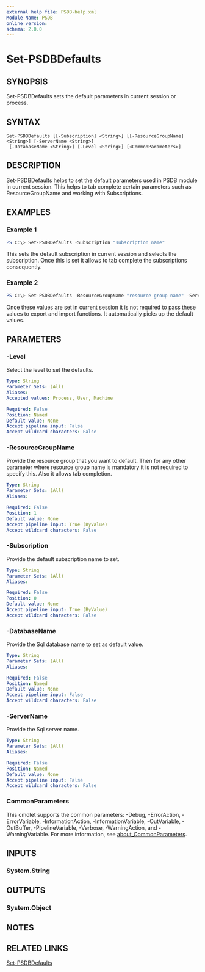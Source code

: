 ```yaml
---
external help file: PSDB-help.xml
Module Name: PSDB
online version:
schema: 2.0.0
---
```


# Set-PSDBDefaults

## SYNOPSIS

Set-PSDBDefaults sets the default parameters in current session or process.

## SYNTAX

```
Set-PSDBDefaults [[-Subscription] <String>] [[-ResourceGroupName] <String>] [-ServerName <String>]
 [-DatabaseName <String>] [-Level <String>] [<CommonParameters>]
```

## DESCRIPTION

Set-PSDBDefaults helps to set the default parameters used in PSDB module in current session. This helps to tab complete certain parameters
such as ResourceGroupName and working with Subscriptions.

## EXAMPLES

### Example 1

```powershell
PS C:\> Set-PSDBDefaults -Subscription "subscription name"
```

This sets the default subscription in current session and selects the subscription. Once this is set it allows to tab complete the subscriptions consequently.

### Example 2

```powershell
PS C:\> Set-PSDBDefaults -ResourceGroupName "resource group name" -ServerName "Sql server name" -DatabaseName "Sql database name"
```

Once these values are set in current session it is not required to pass these values to export and import functions. It automatically picks up the default values.

## PARAMETERS

### -Level

Select the level to set the defaults.

```yaml
Type: String
Parameter Sets: (All)
Aliases:
Accepted values: Process, User, Machine

Required: False
Position: Named
Default value: None
Accept pipeline input: False
Accept wildcard characters: False
```

### -ResourceGroupName

Provide the resource group that you want to default. Then for any other parameter where resource group name is mandatory it is not required to specify this.
Also it allows tab completion.

```yaml
Type: String
Parameter Sets: (All)
Aliases:

Required: False
Position: 1
Default value: None
Accept pipeline input: True (ByValue)
Accept wildcard characters: False
```

### -Subscription

Provide the default subscription name to set.

```yaml
Type: String
Parameter Sets: (All)
Aliases:

Required: False
Position: 0
Default value: None
Accept pipeline input: True (ByValue)
Accept wildcard characters: False
```

### -DatabaseName

Provide the Sql database name to set as default value.

```yaml
Type: String
Parameter Sets: (All)
Aliases:

Required: False
Position: Named
Default value: None
Accept pipeline input: False
Accept wildcard characters: False
```

### -ServerName

Provide the Sql server name.

```yaml
Type: String
Parameter Sets: (All)
Aliases:

Required: False
Position: Named
Default value: None
Accept pipeline input: False
Accept wildcard characters: False
```

### CommonParameters
This cmdlet supports the common parameters: -Debug, -ErrorAction, -ErrorVariable, -InformationAction, -InformationVariable, -OutVariable, -OutBuffer, -PipelineVariable, -Verbose, -WarningAction, and -WarningVariable. For more information, see [about_CommonParameters](http://go.microsoft.com/fwlink/?LinkID=113216).

## INPUTS

### System.String

## OUTPUTS

### System.Object

## NOTES

## RELATED LINKS

[Set-PSDBDefaults](https://github.com/hkarthik7/PSDB/blob/master/docs/Set-PSDBDefaults.md)